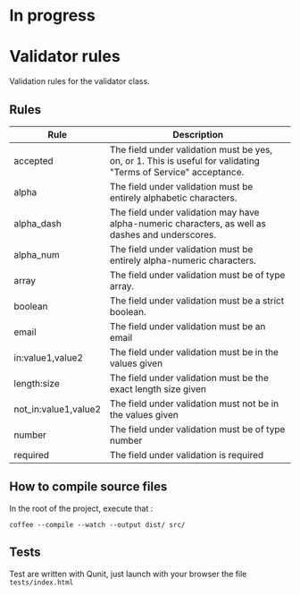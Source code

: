 # In progress

# Validator rules

Validation rules for the validator class.

## Rules
| Rule            | Description                                                                                                    |
|-----------------|----------------------------------------------------------------------------------------------------------------|
| accepted        | The field under validation must be yes, on, or 1. This is useful for validating "Terms of Service" acceptance. |
| alpha           | The field under validation must be entirely alphabetic characters.                                             |
| alpha_dash      | The field under validation may have alpha-numeric characters, as well as dashes and underscores.               |
| alpha_num       | The field under validation must be entirely alpha-numeric characters.                                          |
| array           | The field under validation must be of type array.                                                              |
| boolean         | The field under validation must be a strict boolean.                                                           |
| email           | The field under validation must be an email                                                                    |
| in:value1,value2 | The field under validation must be in the values given                                                       |
| length:size     | The field under validation must be the exact length size given                                                 |
| not_in:value1,value2 | The field under validation must not be in the values given                                                       |
| number          | The field under validation must be of type number                                                              |
| required        | The field under validation is required                                                                         |


## How to compile source files

In the root of the project, execute that :

```
coffee --compile --watch --output dist/ src/
```

## Tests
Test are written with Qunit, just launch with your browser the file ```tests/index.html```
